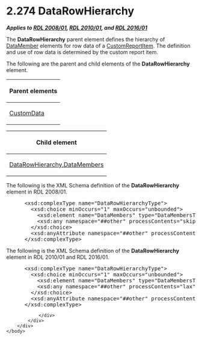 <html dir="LTR" xmlns:mshelp="http://msdn.microsoft.com/mshelp" xmlns:ddue="http://ddue.schemas.microsoft.com/authoring/2003/5" xmlns:xlink="http://www.w3.org/1999/xlink" xmlns:tool="http://www.microsoft.com/tooltip">
    <head>
        <meta http-equiv="Content-Type" content="text/html; CHARSET=utf-8"></meta>
        <meta name="save" content="history"></meta>
        <title>2.274 DataRowHierarchy</title>
        <xml>
            <mshelp:toctitle title="2.274 DataRowHierarchy"></mshelp:toctitle>
            <mshelp:rltitle title="[MS-RDL]: DataRowHierarchy"></mshelp:rltitle>
            <mshelp:keyword index="A" term="809153e0-642a-45a2-b3ae-5c17c5cd03d1"></mshelp:keyword>
            <mshelp:attr name="DCSext.ContentType" value="open specification"></mshelp:attr>
            <mshelp:attr name="AssetID" value="809153e0-642a-45a2-b3ae-5c17c5cd03d1"></mshelp:attr>
            <mshelp:attr name="TopicType" value="kbRef"></mshelp:attr>
            <mshelp:attr name="DCSext.Title" value="[MS-RDL]: DataRowHierarchy" />
        </xml>
    </head>
    <body>
        <div id="header">
            <h1 class="heading">2.274 DataRowHierarchy</h1>
        </div>
        <div id="mainSection">
            <div id="mainBody">
                <div id="allHistory" class="saveHistory"></div>
                <div id="sectionSection0" class="section" name="collapseableSection">
                    

<p><b><i>Applies to </i></b><a href="1e855f94-4617-47e4-b89e-0856c6cb420f.md"><b><i>RDL 2008/01</i></b></a><b><i>,
</i></b><a href="3428e690-a348-4ec7-8a6a-8efb42d2cdee.md"><b><i>RDL 2010/01</i></b></a><b><i>,
and </i></b><a href="52ce3983-2bfc-4e72-9359-42aaf5fe4509.md"><b><i>RDL 2016/01</i></b></a></p>

<p>The <b>DataRowHierarchy</b> parent element defines the
hierarchy of <a href="f2f4d9bc-64dc-47dd-9515-c3f4e610af44.md">DataMember</a>
elements for row data of a <a href="6bb7b35c-e517-4444-a96b-9f2ccdd1a642.md">CustomReportItem</a>.
The definition and use of row data is determined by the custom report item.</p>

<p>The following are the parent and child elements of the <b>DataRowHierarchy</b>
element. </p>

<table>
 <thead>
  <tr>
   <th>
   <p>Parent elements</p>
   </th>
  </tr>
 </thead>
 <tr>
  <td>
  <p><a href="7c5c39bd-6a38-4d28-805b-63959242c268.md">CustomData</a></p>
  </td>
 </tr>
</table>

<p> </p>

<table>
 <thead>
  <tr>
   <th>
   <p>Child element</p>
   </th>
  </tr>
 </thead>
 <tr>
  <td>
  <p><a href="fe7ed4e2-93af-40d3-8a41-0baf2b279f5c.md">DataRowHierarchy.DataMembers</a>
  </p>
  </td>
 </tr>
</table>

<p>The following is the XML Schema definition of the <b>DataRowHierarchy</b>
element in RDL 2008/01.</p>

<dl>
<dd>
<div><pre> &lt;xsd:complexType name=&quot;DataRowHierarchyType&quot;&gt;
   &lt;xsd:choice minOccurs=&quot;1&quot; maxOccurs=&quot;unbounded&quot;&gt;
     &lt;xsd:element name=&quot;DataMembers&quot; type=&quot;DataMembersType&quot; /&gt;
     &lt;xsd:any namespace=&quot;##other&quot; processContents=&quot;skip&quot; /&gt;
   &lt;/xsd:choice&gt;
   &lt;xsd:anyAttribute namespace=&quot;##other&quot; processContents=&quot;skip&quot; /&gt;
 &lt;/xsd:complexType&gt;
</pre></div>
</dd></dl>

<p>The following is the XML Schema definition of the <b>DataRowHierarchy</b>
element in RDL 2010/01 and RDL 2016/01.</p>

<dl>
<dd>
<div><pre> &lt;xsd:complexType name=&quot;DataRowHierarchyType&quot;&gt;
   &lt;xsd:choice minOccurs=&quot;1&quot; maxOccurs=&quot;unbounded&quot;&gt;
     &lt;xsd:element name=&quot;DataMembers&quot; type=&quot;DataMembersType&quot; /&gt;
     &lt;xsd:any namespace=&quot;##other&quot; processContents=&quot;lax&quot; /&gt;
   &lt;/xsd:choice&gt;
   &lt;xsd:anyAttribute namespace=&quot;##other&quot; processContents=&quot;lax&quot; /&gt;
 &lt;/xsd:complexType&gt;
</pre></div>
</dd></dl>


                </div>
            </div>
        </div>
    </body>
</html>